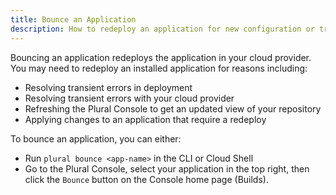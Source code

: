 ```yaml
---
title: Bounce an Application
description: How to redeploy an application for new configuration or troubleshooting.
---
```


Bouncing an application redeploys the application in your cloud provider. You may need to redeploy an installed application for reasons including:

- Resolving transient errors in deployment
- Resolving transient errors with your cloud provider
- Refreshing the Plural Console to get an updated view of your repository
- Applying changes to an application that require a redeploy

To bounce an application, you can either:

- Run `plural bounce <app-name>` in the CLI or Cloud Shell
- Go to the Plural Console, select your application in the top right, then click the `Bounce` button on the Console home page (Builds).